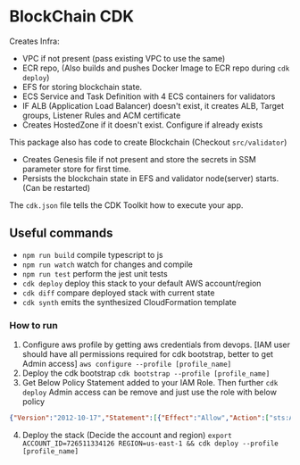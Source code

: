 # BlockChain CDK

Creates Infra:
- VPC if not present (pass existing VPC to use the same)
- ECR repo, (Also builds and pushes Docker Image to ECR repo during `cdk deploy`)
- EFS for storing blockchain state.
- ECS Service and Task Definition with 4 ECS containers for validators
- IF ALB (Application Load Balancer) doesn't exist, it creates ALB, Target groups, Listener Rules and ACM certificate
- Creates HostedZone if it doesn't exist. Configure if already exists

This package also has code to create Blockchain (Checkout `src/validator`)
- Creates Genesis file if not present and store the secrets in SSM parameter store for first time.
- Persists the blockchain state in EFS and validator node(server) starts. (Can be restarted)

The `cdk.json` file tells the CDK Toolkit how to execute your app.

## Useful commands

* `npm run build`   compile typescript to js
* `npm run watch`   watch for changes and compile
* `npm run test`    perform the jest unit tests
* `cdk deploy`      deploy this stack to your default AWS account/region
* `cdk diff`        compare deployed stack with current state
* `cdk synth`       emits the synthesized CloudFormation template


### How to run
1. Configure aws profile by getting aws credentials from devops. [IAM user should have all permissions required for cdk bootstrap, better to get Admin access]
`aws configure --profile [profile_name]`
2. Deploy the cdk bootstrap 
`cdk bootstrap --profile [profile_name]`
3. Get Below Policy Statement added to your IAM Role. 
   Then further `cdk deploy` Admin access can be remove and just use the role with below policy
```json
{"Version":"2012-10-17","Statement":[{"Effect":"Allow","Action":["sts:AssumeRole"],"Resource":["arn:aws:iam::*:role/cdk-*"]}]}
```
4. Deploy the stack (Decide the account and region)
`export ACCOUNT_ID=726511334126 REGION=us-east-1 && cdk deploy --profile [profile_name]`